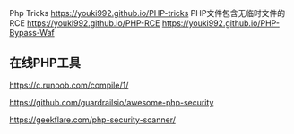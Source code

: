 Php Tricks  https://youki992.github.io/PHP-tricks
PHP文件包含无临时文件的RCE https://youki992.github.io/PHP-RCE
https://youki992.github.io/PHP-Bypass-Waf

## 在线PHP工具
https://c.runoob.com/compile/1/

https://github.com/guardrailsio/awesome-php-security

https://geekflare.com/php-security-scanner/